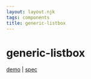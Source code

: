 ```yaml
---
layout: layout.njk
tags: components
title: generic-listbox
---
```


# generic-listbox

[demo](https://modest-bhaskara-e8742f.netlify.app/generic-listbox/demo/index.html) | [spec](https://www.w3.org/TR/wai-aria-practices/#Listbox)